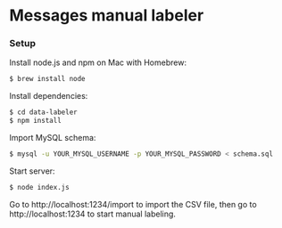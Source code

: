 # Messages manual labeler

### Setup

Install node.js and npm on Mac with Homebrew:
```sh
$ brew install node
```

Install dependencies:
```sh
$ cd data-labeler
$ npm install
```

Import MySQL schema:
```sh
$ mysql -u YOUR_MYSQL_USERNAME -p YOUR_MYSQL_PASSWORD < schema.sql
```

Start server:
```sh
$ node index.js
```

Go to http://localhost:1234/import to import the CSV file, then go to http://localhost:1234 to start manual labeling.
